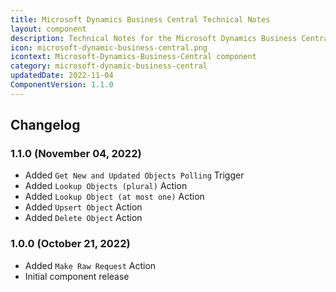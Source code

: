 ```yaml
---
title: Microsoft Dynamics Business Central Technical Notes
layout: component
description: Technical Notes for the Microsoft Dynamics Business Central Component.
icon: microsoft-dynamic-business-central.png
icontext: Microsoft-Dynamics-Business-Central component
category: microsoft-dynamic-business-central
updatedDate: 2022-11-04
ComponentVersion: 1.1.0
---
```


## Changelog


### 1.1.0 (November 04, 2022)

* Added `Get New and Updated Objects Polling` Trigger
* Added `Lookup Objects (plural)` Action
* Added `Lookup Object (at most one)` Action
* Added `Upsert Object` Action
* Added `Delete Object` Action

### 1.0.0 (October 21, 2022)

* Added `Make Raw Request` Action
* Initial component release
